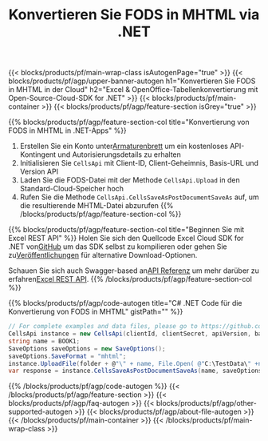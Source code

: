 ﻿---
title:  Konvertieren Sie FODS in MHTML via .NET
description: Erstellen, bearbeiten oder konvertieren Sie Excel-Dateien mit Cloud API und Open Source .NET SDK
url: /de/net/conversion/fods-to-mhtml/
family: cells
platformtag: net
feature: conversion
informat: FODS
outformat: MHTML
platform: .NET
otherformats: PDF MHTML DIF XLT XLTM FODS XPS XLSB TSV CSV SVG XLSM MD TXT XML XLSX 
---
{{< blocks/products/pf/main-wrap-class isAutogenPage="true" >}}
{{< blocks/products/pf/agp/upper-banner-autogen h1="Konvertieren Sie FODS in MHTML in der Cloud" h2="Excel & OpenOffice-Tabellenkonvertierung mit Open-Source-Cloud-SDK for .NET" >}}
{{< blocks/products/pf/main-container >}}
{{< blocks/products/pf/agp/feature-section isGrey="true" >}}

{{% blocks/products/pf/agp/feature-section-col title="Konvertierung von FODS in MHTML in .NET-Apps" %}}
1.  Erstellen Sie ein Konto unter<a href="https://dashboard.aspose.cloud/">Armaturenbrett</a> um ein kostenloses API-Kontingent und Autorisierungsdetails zu erhalten
1. Initialisieren Sie ```CellsApi``` mit Client-ID, Client-Geheimnis, Basis-URL und Version API
1. Laden Sie die FODS-Datei mit der Methode ```CellsApi.Upload``` in den Standard-Cloud-Speicher hoch
1. Rufen Sie die Methode ```CellsApi.CellsSaveAsPostDocumentSaveAs``` auf, um die resultierende MHTML-Datei abzurufen
{{% /blocks/products/pf/agp/feature-section-col %}}

{{% blocks/products/pf/agp/feature-section-col title="Beginnen Sie mit Excel REST API" %}}
 Holen Sie sich den Quellcode Excel Cloud SDK for .NET von[GitHub](https://github.com/aspose-cells-cloud/aspose-cells-cloud-dotnet) um das SDK selbst zu kompilieren oder gehen Sie zu[Veröffentlichungen](https://releases.aspose.cloud/) für alternative Download-Optionen.

 Schauen Sie sich auch Swagger-based an[API Referenz](https://apireference.aspose.cloud/cells/) um mehr darüber zu erfahren[Excel REST API](https://products.aspose.cloud/cells/curl/).
{{% /blocks/products/pf/agp/feature-section-col %}}

{{% blocks/products/pf/agp/code-autogen title="C# .NET Code für die Konvertierung von FODS in MHTML" gistPath="" %}}
```cs
// For complete examples and data files, please go to https://github.com/aspose-cells-cloud/aspose-cells-cloud-dotnet/
CellsApi instance = new CellsApi(clientId, clientSecret, apiVersion, baseurl);
string name = BOOK1;
SaveOptions saveOptions = new SaveOptions();
saveOptions.SaveFormat = "mhtml";
instance.UploadFile(folder + @"\" + name, File.Open( @"C:\TestData\" +name), "DropBox");
var response = instance.CellsSaveAsPostDocumentSaveAs(name, saveOptions,  "output.mhtml", null, null, folder, "DropBox");
```
{{% /blocks/products/pf/agp/code-autogen %}}
{{< /blocks/products/pf/agp/feature-section >}}
{{< blocks/products/pf/agp/faq-autogen >}}
{{< blocks/products/pf/agp/other-supported-autogen >}}
{{< blocks/products/pf/agp/about-file-autogen >}}
{{< /blocks/products/pf/main-container >}}
{{< /blocks/products/pf/main-wrap-class >}}